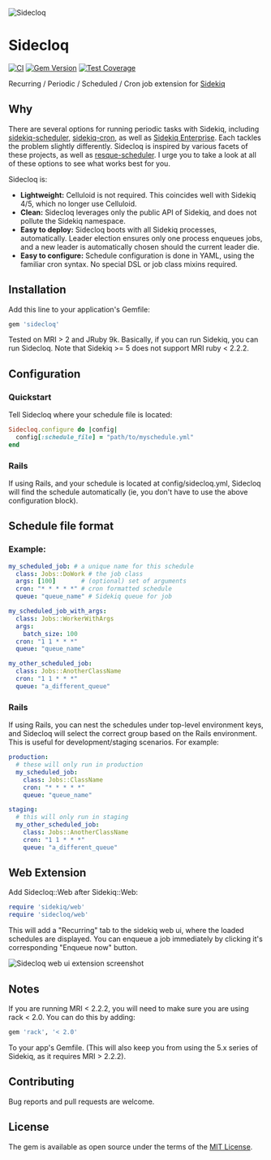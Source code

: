 ![Sidecloq](assets/clock_a_clock_on_the_side.png)

# Sidecloq

[![CI](https://github.com/mattyr/sidecloq/actions/workflows/ci.yml/badge.svg)](https://github.com/mattyr/sidecloq/actions/workflows/ci.yml)
[![Gem Version](https://badge.fury.io/rb/sidecloq.svg)](https://badge.fury.io/rb/sidecloq)
[![Test Coverage](https://codeclimate.com/github/mattyr/sidecloq/badges/coverage.svg)](https://codeclimate.com/github/mattyr/sidecloq/coverage)

Recurring / Periodic / Scheduled / Cron job extension for
[Sidekiq](https://github.com/mperham/sidekiq)

## Why

There are several options for running periodic tasks with Sidekiq,
including [sidekiq-scheduler](https://github.com/Moove-it/sidekiq-scheduler),
[sidekiq-cron](https://github.com/ondrejbartas/sidekiq-cron), as well as
[Sidekiq Enterprise](https://sidekiq.org/products/enterprise.html).  Each tackles the
problem slightly differently. Sidecloq is inspired by various facets
of these projects, as well as
[resque-scheduler](https://github.com/resque/resque-scheduler). I urge
you to take a look at all of these options to see what works best for
you.

Sidecloq is:

- **Lightweight:** Celluloid is not required.  This coincides well with
  Sidekiq 4/5, which no longer use Celluloid.
- **Clean:** Sidecloq leverages only the public API of Sidekiq, and does
  not pollute the Sidekiq namespace.
- **Easy to deploy:** Sidecloq boots with all Sidekiq processes,
  automatically.  Leader election ensures only one process enqueues
  jobs, and a new leader is automatically chosen should the current
  leader die.
- **Easy to configure:** Schedule configuration is done in YAML, using
  the familiar cron syntax. No special DSL or job class mixins required.

## Installation

Add this line to your application's Gemfile:

```ruby
gem 'sidecloq'
```

Tested on MRI > 2 and JRuby 9k.  Basically, if you can run
Sidekiq, you can run Sidecloq.  Note that Sidekiq >= 5 does not support
MRI ruby < 2.2.2.

## Configuration

### Quickstart

Tell Sidecloq where your schedule file is located:

```ruby
Sidecloq.configure do |config|
  config[:schedule_file] = "path/to/myschedule.yml"
end
```
### Rails

If using Rails, and your schedule is located at config/sidecloq.yml,
Sidecloq will find the schedule automatically (ie, you don't have to use
the above configuration block).

## Schedule file format

### Example:

```yaml
my_scheduled_job: # a unique name for this schedule
  class: Jobs::DoWork # the job class
  args: [100]       # (optional) set of arguments
  cron: "* * * * *" # cron formatted schedule
  queue: "queue_name" # Sidekiq queue for job

my_scheduled_job_with_args:
  class: Jobs::WorkerWithArgs
  args:
    batch_size: 100
  cron: "1 1 * * *"
  queue: "queue_name"

my_other_scheduled_job:
  class: Jobs::AnotherClassName
  cron: "1 1 * * *"
  queue: "a_different_queue"
```

### Rails

If using Rails, you can nest the schedules under top-level environment
keys, and Sidecloq will select the correct group based on the Rails
environment.  This is useful for development/staging scenarios. For
example:

```yaml
production:
  # these will only run in production
  my_scheduled_job:
    class: Jobs::ClassName
    cron: "* * * * *"
    queue: "queue_name"

staging:
  # this will only run in staging
  my_other_scheduled_job:
    class: Jobs::AnotherClassName
    cron: "1 1 * * *"
    queue: "a_different_queue"
```

## Web Extension

Add Sidecloq::Web after Sidekiq::Web:

```ruby
require 'sidekiq/web'
require 'sidecloq/web'
```

This will add a "Recurring" tab to the sidekiq web ui, where the loaded
schedules are displayed.  You can enqueue a job immediately by clicking
it's corresponding "Enqueue now" button.

![Sidecloq web ui extension screenshot](assets/screenshot.png)

## Notes

If you are running MRI < 2.2.2, you will need to make sure you are using
rack < 2.0.  You can do this by adding:

```ruby
gem 'rack', '< 2.0'
```

To your app's Gemfile.  (This will also keep you from using the 5.x
series of Sidekiq, as it requires MRI > 2.2.2).

## Contributing

Bug reports and pull requests are welcome.

## License

The gem is available as open source under the terms of the [MIT License](http://opensource.org/licenses/MIT).
